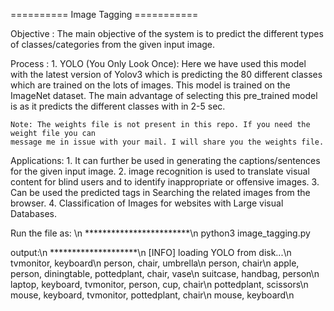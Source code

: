 ========== Image Tagging ===========

Objective :
	 The main objective of the system is to predict the different types of classes/categories 
	 from the given input image.

Process :
	 1. YOLO (You Only Look Once):
	 	Here we have used this model with the latest version of Yolov3 which is predicting the 
	 	80 different classes which are trained on the lots of images. This model is trained on 
	 	the ImageNet dataset. The main advantage of selecting this pre_trained model is as it 
	 	predicts the different classes with in 2-5 sec. 
    
    Note: The weights file is not present in this repo. If you need the weight file you can
    message me in issue with your mail. I will share you the weights file.

Applications:
	 1. It can further be used in generating the captions/sentences for the given input image.
	 2. image recognition is used to translate visual content for blind users and to identify 
	 	inappropriate or offensive images.
	 3. Can be used the predicted tags in Searching the related images from the browser.
	 4. Classification of Images for websites with Large visual Databases.

Run the file as: \n
************************\n
python3 image_tagging.py


output:\n
********************\n
[INFO] loading YOLO from disk...\n
tvmonitor, keyboard\n
person, chair, umbrella\n
person, chair\n
apple, person, diningtable, pottedplant, chair, vase\n
suitcase, handbag, person\n
laptop, keyboard, tvmonitor, person, cup, chair\n
pottedplant, scissors\n
mouse, keyboard, tvmonitor, pottedplant, chair\n
mouse, keyboard\n


